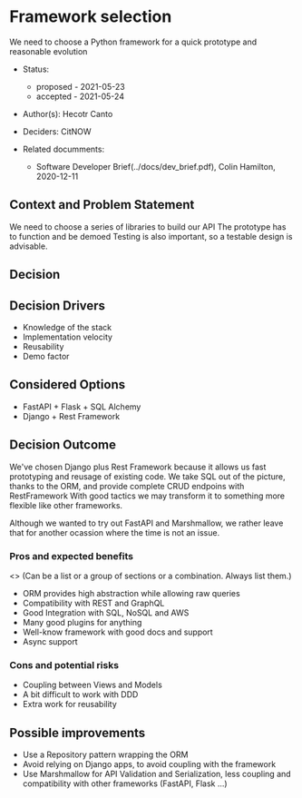 
Framework selection
===================

We need to choose a Python framework for a quick prototype and reasonable evolution

* Status: 
  * proposed - 2021-05-23
  * accepted - 2021-05-24
    
* Author(s): Hecotr Canto
* Deciders: CitNOW

* Related documments:
  *  Software Developer Brief(../docs/dev_brief.pdf), Colin Hamilton, 2020-12-11


Context and Problem Statement
-----------------------------

We need to choose a series of libraries to build our API
The prototype has to function and be demoed
Testing is also important, so a testable design is advisable.

Decision
---------
## Decision Drivers

* Knowledge of the stack
* Implementation velocity
* Reusability
* Demo factor

## Considered Options

* FastAPI + Flask + SQL Alchemy
* Django + Rest Framework

## Decision Outcome

We've chosen Django plus Rest Framework because it allows us fast prototyping and reusage of existing code.
We take SQL out of the picture, thanks to the ORM, and provide complete CRUD endpoins with RestFramework
With good tactics we may transform it to something more flexible like other frameworks.

Although we wanted to try out FastAPI and Marshmallow, we rather leave that for another ocassion where the time
is not an issue.

### Pros and expected benefits

<> (Can be a list or a group of sections or a combination. Always list them.)

* ORM provides high abstraction while allowing raw queries
* Compatibility with REST and GraphQL
* Good Integration with SQL, NoSQL and AWS
* Many good plugins for anything
* Well-know framework with good docs and support
* Async support
 
### Cons and potential risks

* Coupling between Views and Models
* A bit difficult to work with DDD
* Extra work for reusability

## Possible improvements

* Use a Repository pattern wrapping the ORM
* Avoid relying on Django apps, to avoid coupling with the framework
* Use Marshmallow for API Validation and Serialization, less coupling and compatibility with other frameworks (FastAPI, Flask ...)
